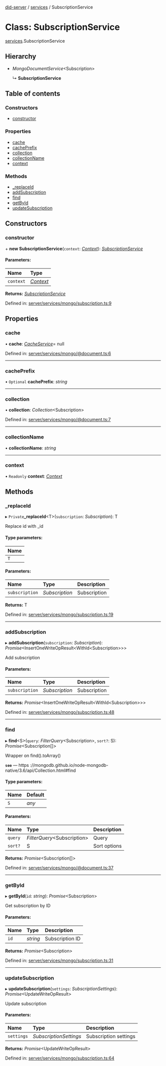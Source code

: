 [did-server](../README.md) / [services](../modules/services.md) / SubscriptionService

# Class: SubscriptionService

[services](../modules/services.md).SubscriptionService

## Hierarchy

* *MongoDocumentService*<Subscription\>

  ↳ **SubscriptionService**

## Table of contents

### Constructors

- [constructor](services.subscriptionservice.md#constructor)

### Properties

- [cache](services.subscriptionservice.md#cache)
- [cachePrefix](services.subscriptionservice.md#cacheprefix)
- [collection](services.subscriptionservice.md#collection)
- [collectionName](services.subscriptionservice.md#collectionname)
- [context](services.subscriptionservice.md#context)

### Methods

- [\_replaceId](services.subscriptionservice.md#_replaceid)
- [addSubscription](services.subscriptionservice.md#addsubscription)
- [find](services.subscriptionservice.md#find)
- [getById](services.subscriptionservice.md#getbyid)
- [updateSubscription](services.subscriptionservice.md#updatesubscription)

## Constructors

### constructor

\+ **new SubscriptionService**(`context`: [*Context*](graphql_context.context.md)): [*SubscriptionService*](services.subscriptionservice.md)

#### Parameters:

Name | Type |
:------ | :------ |
`context` | [*Context*](graphql_context.context.md) |

**Returns:** [*SubscriptionService*](services.subscriptionservice.md)

Defined in: [server/services/mongo/subscription.ts:9](https://github.com/Puzzlepart/did/blob/f9e4ba75/server/services/mongo/subscription.ts#L9)

## Properties

### cache

• **cache**: [*CacheService*](services_cache.cacheservice.md)= null

Defined in: [server/services/mongo/@document.ts:6](https://github.com/Puzzlepart/did/blob/f9e4ba75/server/services/mongo/@document.ts#L6)

___

### cachePrefix

• `Optional` **cachePrefix**: *string*

___

### collection

• **collection**: *Collection*<Subscription\>

Defined in: [server/services/mongo/@document.ts:7](https://github.com/Puzzlepart/did/blob/f9e4ba75/server/services/mongo/@document.ts#L7)

___

### collectionName

• **collectionName**: *string*

___

### context

• `Readonly` **context**: [*Context*](graphql_context.context.md)

## Methods

### \_replaceId

▸ `Private`**_replaceId**<T\>(`subscription`: *Subscription*): T

Replace id with _id

#### Type parameters:

Name |
:------ |
`T` |

#### Parameters:

Name | Type | Description |
:------ | :------ | :------ |
`subscription` | *Subscription* | Subscription    |

**Returns:** T

Defined in: [server/services/mongo/subscription.ts:19](https://github.com/Puzzlepart/did/blob/f9e4ba75/server/services/mongo/subscription.ts#L19)

___

### addSubscription

▸ **addSubscription**(`subscription`: *Subscription*): *Promise*<InsertOneWriteOpResult<WithId<Subscription\>\>\>

Add subscription

#### Parameters:

Name | Type | Description |
:------ | :------ | :------ |
`subscription` | *Subscription* | Subscription    |

**Returns:** *Promise*<InsertOneWriteOpResult<WithId<Subscription\>\>\>

Defined in: [server/services/mongo/subscription.ts:48](https://github.com/Puzzlepart/did/blob/f9e4ba75/server/services/mongo/subscription.ts#L48)

___

### find

▸ **find**<S\>(`query`: *FilterQuery*<Subscription\>, `sort?`: S): *Promise*<Subscription[]\>

Wrapper on find().toArray()

**`see`** — https ://mongodb.github.io/node-mongodb-native/3.6/api/Collection.html#find

#### Type parameters:

Name | Default |
:------ | :------ |
`S` | *any* |

#### Parameters:

Name | Type | Description |
:------ | :------ | :------ |
`query` | *FilterQuery*<Subscription\> | Query   |
`sort?` | S | Sort options    |

**Returns:** *Promise*<Subscription[]\>

Defined in: [server/services/mongo/@document.ts:37](https://github.com/Puzzlepart/did/blob/f9e4ba75/server/services/mongo/@document.ts#L37)

___

### getById

▸ **getById**(`id`: *string*): *Promise*<Subscription\>

Get subscription by ID

#### Parameters:

Name | Type | Description |
:------ | :------ | :------ |
`id` | *string* | Subscription ID    |

**Returns:** *Promise*<Subscription\>

Defined in: [server/services/mongo/subscription.ts:31](https://github.com/Puzzlepart/did/blob/f9e4ba75/server/services/mongo/subscription.ts#L31)

___

### updateSubscription

▸ **updateSubscription**(`settings`: *SubscriptionSettings*): *Promise*<UpdateWriteOpResult\>

Update subscription

#### Parameters:

Name | Type | Description |
:------ | :------ | :------ |
`settings` | *SubscriptionSettings* | Subscription settings    |

**Returns:** *Promise*<UpdateWriteOpResult\>

Defined in: [server/services/mongo/subscription.ts:64](https://github.com/Puzzlepart/did/blob/f9e4ba75/server/services/mongo/subscription.ts#L64)
